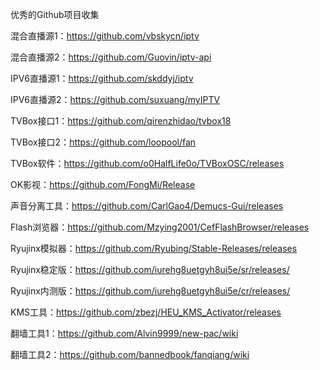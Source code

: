 优秀的Github项目收集

混合直播源1：https://github.com/vbskycn/iptv

混合直播源2：https://github.com/Guovin/iptv-api

IPV6直播源1：https://github.com/skddyj/iptv

IPV6直播源2：https://github.com/suxuang/myIPTV

TVBox接口1：https://github.com/qirenzhidao/tvbox18

TVBox接口2：https://github.com/loopool/fan

TVBox软件：https://github.com/o0HalfLife0o/TVBoxOSC/releases

OK影视：https://github.com/FongMi/Release

声音分离工具：https://github.com/CarlGao4/Demucs-Gui/releases

Flash浏览器：https://github.com/Mzying2001/CefFlashBrowser/releases

Ryujinx模拟器：https://github.com/Ryubing/Stable-Releases/releases

Ryujinx稳定版：https://github.com/iurehg8uetgyh8ui5e/sr/releases/

Ryujinx内测版：https://github.com/iurehg8uetgyh8ui5e/cr/releases/

KMS工具：https://github.com/zbezj/HEU_KMS_Activator/releases

翻墙工具1：https://github.com/Alvin9999/new-pac/wiki

翻墙工具2：https://github.com/bannedbook/fanqiang/wiki
